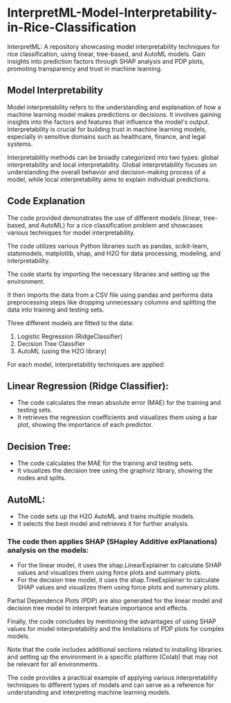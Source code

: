 # InterpretML-Model-Interpretability-in-Rice-Classification
InterpretML: A repository showcasing model interpretability techniques for rice classification, using linear, tree-based, and AutoML models. Gain insights into prediction factors through SHAP analysis and PDP plots, promoting transparency and trust in machine learning.

## Model Interpretability
Model interpretability refers to the understanding and explanation of how a machine learning model makes predictions or decisions. It involves gaining insights into the factors and features that influence the model's output. Interpretability is crucial for building trust in machine learning models, especially in sensitive domains such as healthcare, finance, and legal systems.

Interpretability methods can be broadly categorized into two types: global interpretability and local interpretability. Global interpretability focuses on understanding the overall behavior and decision-making process of a model, while local interpretability aims to explain individual predictions.

## Code Explanation
The code provided demonstrates the use of different models (linear, tree-based, and AutoML) for a rice classification problem and showcases various techniques for model interpretability.

The code utilizes various Python libraries such as pandas, scikit-learn, statsmodels, matplotlib, shap, and H2O for data processing, modeling, and interpretability.

The code starts by importing the necessary libraries and setting up the environment.

It then imports the data from a CSV file using pandas and performs data preprocessing steps like dropping unnecessary columns and splitting the data into training and testing sets.

Three different models are fitted to the data:

1. Logistic Regression (RidgeClassifier)
2. Decision Tree Classifier
3. AutoML (using the H2O library)

For each model, interpretability techniques are applied:

## Linear Regression (Ridge Classifier):

- The code calculates the mean absolute error (MAE) for the training and testing sets.
- It retrieves the regression coefficients and visualizes them using a bar plot, showing the importance of each predictor.

## Decision Tree:

- The code calculates the MAE for the training and testing sets.
- It visualizes the decision tree using the graphviz library, showing the nodes and splits.

## AutoML:

- The code sets up the H2O AutoML and trains multiple models.
- It selects the best model and retrieves it for further analysis.


### The code then applies SHAP (SHapley Additive exPlanations) analysis on the models:

- For the linear model, it uses the shap.LinearExplainer to calculate SHAP values and visualizes them using force plots and summary plots.
- For the decision tree model, it uses the shap.TreeExplainer to calculate SHAP values and visualizes them using force plots and summary plots.

Partial Dependence Plots (PDP) are also generated for the linear model and decision tree model to interpret feature importance and effects.

Finally, the code concludes by mentioning the advantages of using SHAP values for model interpretability and the limitations of PDP plots for complex models.

Note that the code includes additional sections related to installing libraries and setting up the environment in a specific platform (Colab) that may not be relevant for all environments.

The code provides a practical example of applying various interpretability techniques to different types of models and can serve as a reference for understanding and interpreting machine learning models.
